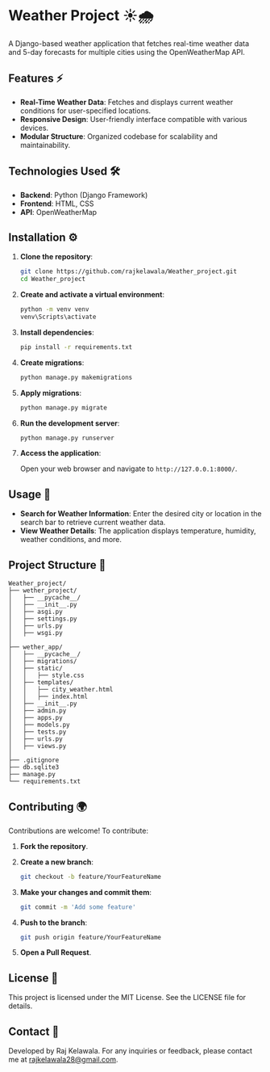 # Weather Project ☀️🌧️

A Django-based weather application that fetches real-time weather data and 5-day forecasts for multiple cities using the OpenWeatherMap API.

## Features ⚡

- **Real-Time Weather Data**: Fetches and displays current weather conditions for user-specified locations.
- **Responsive Design**: User-friendly interface compatible with various devices.
- **Modular Structure**: Organized codebase for scalability and maintainability.

## Technologies Used 🛠️

- **Backend**: Python (Django Framework)
- **Frontend**: HTML, CSS
- **API**: OpenWeatherMap

## Installation ⚙️

1. **Clone the repository**:

   ```bash
   git clone https://github.com/rajkelawala/Weather_project.git
   cd Weather_project
   ```

2. **Create and activate a virtual environment**:

     ```bash
     python -m venv venv
     venv\Scripts\activate
     ```

3. **Install dependencies**:

   ```bash
   pip install -r requirements.txt
   ```

4. **Create migrations**:

   ```bash
   python manage.py makemigrations
   ```

5. **Apply migrations**:

   ```bash
   python manage.py migrate
   ```

6. **Run the development server**:

   ```bash
   python manage.py runserver
   ```

7. **Access the application**:

   Open your web browser and navigate to `http://127.0.0.1:8000/`.

## Usage 🎯

- **Search for Weather Information**: Enter the desired city or location in the search bar to retrieve current weather data.
- **View Weather Details**: The application displays temperature, humidity, weather conditions, and more.

## Project Structure  📂

```
Weather_project/
├── wether_project/
│   ├── __pycache__/
│   ├── __init__.py
│   ├── asgi.py
│   ├── settings.py
│   ├── urls.py
│   ├── wsgi.py
│
├── wether_app/
│   ├── __pycache__/
│   ├── migrations/
│   ├── static/
│   │   ├── style.css
│   ├── templates/
│   │   ├── city_weather.html
│   │   ├── index.html
│   ├── __init__.py
│   ├── admin.py
│   ├── apps.py
│   ├── models.py
│   ├── tests.py
│   ├── urls.py
│   ├── views.py
│
├── .gitignore
├── db.sqlite3
├── manage.py
└── requirements.txt
```

## Contributing 🌍

Contributions are welcome! To contribute:

1. **Fork the repository**.
2. **Create a new branch**:

   ```bash
   git checkout -b feature/YourFeatureName
   ```

3. **Make your changes and commit them**:

   ```bash
   git commit -m 'Add some feature'
   ```

4. **Push to the branch**:

   ```bash
   git push origin feature/YourFeatureName
   ```

5. **Open a Pull Request**.

## License 📝

This project is licensed under the MIT License. See the LICENSE file for details.

## Contact 📩

Developed by Raj Kelawala. For any inquiries or feedback, please contact me at [rajkelawala28@gmail.com](mailto:rajkelawala28@gmail.com).

